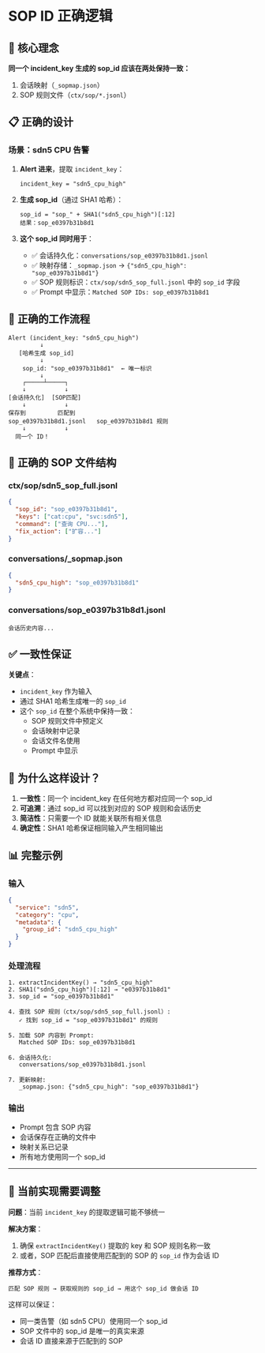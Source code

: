 # SOP ID 正确逻辑

## 🎯 核心理念

**同一个 incident_key 生成的 sop_id 应该在两处保持一致：**
1. 会话映射（`_sopmap.json`）
2. SOP 规则文件（`ctx/sop/*.jsonl`）

## 📋 正确的设计

### 场景：sdn5 CPU 告警

1. **Alert 进来**，提取 `incident_key`：
   ```
   incident_key = "sdn5_cpu_high"
   ```

2. **生成 sop_id**（通过 SHA1 哈希）：
   ```
   sop_id = "sop_" + SHA1("sdn5_cpu_high")[:12]
   结果：sop_e0397b31b8d1
   ```

3. **这个 sop_id 同时用于**：
   - ✅ 会话持久化：`conversations/sop_e0397b31b8d1.jsonl`
   - ✅ 映射存储：`_sopmap.json` → `{"sdn5_cpu_high": "sop_e0397b31b8d1"}`
   - ✅ SOP 规则标识：`ctx/sop/sdn5_sop_full.jsonl` 中的 `sop_id` 字段
   - ✅ Prompt 中显示：`Matched SOP IDs: sop_e0397b31b8d1`

## 🔄 正确的工作流程

```
Alert (incident_key: "sdn5_cpu_high")
         ↓
   [哈希生成 sop_id]
         ↓
    sop_id: "sop_e0397b31b8d1"  ← 唯一标识
         ↓
    ┌─────┴─────┐
    ↓           ↓
[会话持久化]  [SOP匹配]
    ↓           ↓
保存到         匹配到
sop_e0397b31b8d1.jsonl   sop_e0397b31b8d1 规则
    ↓           ↓
  同一个 ID！
```

## 📝 正确的 SOP 文件结构

### ctx/sop/sdn5_sop_full.jsonl
```json
{
  "sop_id": "sop_e0397b31b8d1",
  "keys": ["cat:cpu", "svc:sdn5"],
  "command": ["查询 CPU..."],
  "fix_action": ["扩容..."]
}
```

### conversations/_sopmap.json
```json
{
  "sdn5_cpu_high": "sop_e0397b31b8d1"
}
```

### conversations/sop_e0397b31b8d1.jsonl
```
会话历史内容...
```

## ✅ 一致性保证

**关键点**：
- `incident_key` 作为输入
- 通过 SHA1 哈希生成唯一的 `sop_id`
- 这个 `sop_id` 在整个系统中保持一致：
  - SOP 规则文件中预定义
  - 会话映射中记录
  - 会话文件名使用
  - Prompt 中显示

## 🎯 为什么这样设计？

1. **一致性**：同一个 incident_key 在任何地方都对应同一个 sop_id
2. **可追溯**：通过 sop_id 可以找到对应的 SOP 规则和会话历史
3. **简洁性**：只需要一个 ID 就能关联所有相关信息
4. **确定性**：SHA1 哈希保证相同输入产生相同输出

## 📊 完整示例

### 输入
```json
{
  "service": "sdn5",
  "category": "cpu",
  "metadata": {
    "group_id": "sdn5_cpu_high"
  }
}
```

### 处理流程
```
1. extractIncidentKey() → "sdn5_cpu_high"
2. SHA1("sdn5_cpu_high")[:12] → "e0397b31b8d1"
3. sop_id = "sop_e0397b31b8d1"

4. 查找 SOP 规则（ctx/sop/sdn5_sop_full.jsonl）:
   ✓ 找到 sop_id = "sop_e0397b31b8d1" 的规则
   
5. 加载 SOP 内容到 Prompt:
   Matched SOP IDs: sop_e0397b31b8d1
   
6. 会话持久化:
   conversations/sop_e0397b31b8d1.jsonl
   
7. 更新映射:
   _sopmap.json: {"sdn5_cpu_high": "sop_e0397b31b8d1"}
```

### 输出
- Prompt 包含 SOP 内容
- 会话保存在正确的文件中
- 映射关系已记录
- 所有地方使用同一个 sop_id

---

## 🔧 当前实现需要调整

**问题**：当前 `incident_key` 的提取逻辑可能不够统一

**解决方案**：
1. 确保 `extractIncidentKey()` 提取的 key 和 SOP 规则名称一致
2. 或者，SOP 匹配后直接使用匹配到的 SOP 的 `sop_id` 作为会话 ID

**推荐方式**：
```
匹配 SOP 规则 → 获取规则的 sop_id → 用这个 sop_id 做会话 ID
```

这样可以保证：
- 同一类告警（如 sdn5 CPU）使用同一个 sop_id
- SOP 文件中的 sop_id 是唯一的真实来源
- 会话 ID 直接来源于匹配到的 SOP
